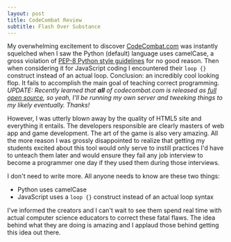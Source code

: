 ```yaml
---
layout: post
title: CodeCombat Review
subtitle: Flash Over Substance
---
```


My overwhelming excitement to discover
[CodeCombat.com](http://codecombat.com) was instantly
squelched when I saw the Python (default) language
uses camelCase, a gross violation of [PEP-8 Python style
guidelines](https://www.python.org/dev/peps/pep-0008#function-names)
for no good reason. Then when considering it for JavaScript coding
I encountered their `loop {}` construct instead of an actual loop.
Conclusion: an incredibly cool looking flop. It fails to accomplish the
main goal of teaching correct programming. *UPDATE: Recently learned that
**all** of codecombat.com is released as [full open
source](http://codecombat.com/legal), so yeah, I'll be
running my own server and tweeking things to my likely eventually. Thanks!*

However, I was utterly blown away by the quality of HTML5 site and
everything it entails. The developers responsible are clearly masters
of web app and game development. The art of the game is also very
amazing. All the more reason I was grossly disappointed to realize that
getting my students excited about this tool would only serve to instill
practices I'd have to unteach them later and would ensure they fail any
job interview to become a programmer one day if they used them during
those interviews.

I don't need to write more. All anyone needs to know are these two things:

* Python uses camelCase
* JavaScript uses a `loop {}` construct instead of an actual loop syntax

I've informed the creators and I can't wait to see them spend real time with
actual computer science educators to correct these fatal flaws. The idea
behind what they are doing is amazing and I applaud those behind getting
this idea out there.
